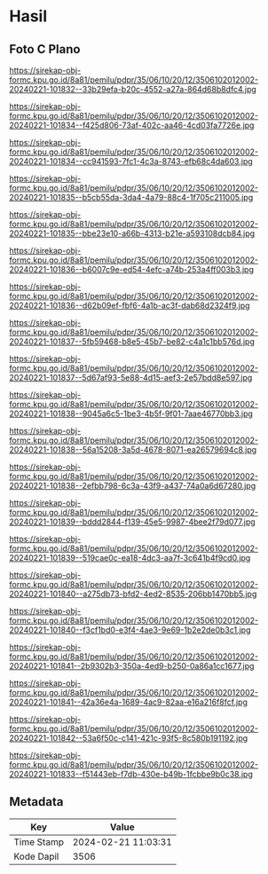 # Hasil

## Foto C Plano

https://sirekap-obj-formc.kpu.go.id/8a81/pemilu/pdpr/35/06/10/20/12/3506102012002-20240221-101832--33b29efa-b20c-4552-a27a-864d68b8dfc4.jpg

https://sirekap-obj-formc.kpu.go.id/8a81/pemilu/pdpr/35/06/10/20/12/3506102012002-20240221-101834--f425d806-73af-402c-aa46-4cd03fa7726e.jpg

https://sirekap-obj-formc.kpu.go.id/8a81/pemilu/pdpr/35/06/10/20/12/3506102012002-20240221-101834--cc941593-7fc1-4c3a-8743-efb68c4da603.jpg

https://sirekap-obj-formc.kpu.go.id/8a81/pemilu/pdpr/35/06/10/20/12/3506102012002-20240221-101835--b5cb55da-3da4-4a79-88c4-1f705c211005.jpg

https://sirekap-obj-formc.kpu.go.id/8a81/pemilu/pdpr/35/06/10/20/12/3506102012002-20240221-101835--bbe23e10-a66b-4313-b21e-a593108dcb84.jpg

https://sirekap-obj-formc.kpu.go.id/8a81/pemilu/pdpr/35/06/10/20/12/3506102012002-20240221-101836--b6007c9e-ed54-4efc-a74b-253a4ff003b3.jpg

https://sirekap-obj-formc.kpu.go.id/8a81/pemilu/pdpr/35/06/10/20/12/3506102012002-20240221-101836--d62b09ef-fbf6-4a1b-ac3f-dab68d2324f9.jpg

https://sirekap-obj-formc.kpu.go.id/8a81/pemilu/pdpr/35/06/10/20/12/3506102012002-20240221-101837--5fb59468-b8e5-45b7-be82-c4a1c1bb576d.jpg

https://sirekap-obj-formc.kpu.go.id/8a81/pemilu/pdpr/35/06/10/20/12/3506102012002-20240221-101837--5d67af93-5e88-4d15-aef3-2e57bdd8e597.jpg

https://sirekap-obj-formc.kpu.go.id/8a81/pemilu/pdpr/35/06/10/20/12/3506102012002-20240221-101838--9045a6c5-1be3-4b5f-9f01-7aae46770bb3.jpg

https://sirekap-obj-formc.kpu.go.id/8a81/pemilu/pdpr/35/06/10/20/12/3506102012002-20240221-101838--56a15208-3a5d-4678-8071-ea26579694c8.jpg

https://sirekap-obj-formc.kpu.go.id/8a81/pemilu/pdpr/35/06/10/20/12/3506102012002-20240221-101838--2efbb798-6c3a-43f9-a437-74a0a6d67280.jpg

https://sirekap-obj-formc.kpu.go.id/8a81/pemilu/pdpr/35/06/10/20/12/3506102012002-20240221-101839--bddd2844-f139-45e5-9987-4bee2f79d077.jpg

https://sirekap-obj-formc.kpu.go.id/8a81/pemilu/pdpr/35/06/10/20/12/3506102012002-20240221-101839--519cae0c-ea18-4dc3-aa7f-3c641b4f9cd0.jpg

https://sirekap-obj-formc.kpu.go.id/8a81/pemilu/pdpr/35/06/10/20/12/3506102012002-20240221-101840--a275db73-bfd2-4ed2-8535-206bb1470bb5.jpg

https://sirekap-obj-formc.kpu.go.id/8a81/pemilu/pdpr/35/06/10/20/12/3506102012002-20240221-101840--f3cf1bd0-e3f4-4ae3-9e69-1b2e2de0b3c1.jpg

https://sirekap-obj-formc.kpu.go.id/8a81/pemilu/pdpr/35/06/10/20/12/3506102012002-20240221-101841--2b9302b3-350a-4ed9-b250-0a86a1cc1677.jpg

https://sirekap-obj-formc.kpu.go.id/8a81/pemilu/pdpr/35/06/10/20/12/3506102012002-20240221-101841--42a36e4a-1689-4ac9-82aa-e16a216f8fcf.jpg

https://sirekap-obj-formc.kpu.go.id/8a81/pemilu/pdpr/35/06/10/20/12/3506102012002-20240221-101842--53a6f50c-c141-421c-93f5-8c580b191192.jpg

https://sirekap-obj-formc.kpu.go.id/8a81/pemilu/pdpr/35/06/10/20/12/3506102012002-20240221-101833--f51443eb-f7db-430e-b49b-1fcbbe9b0c38.jpg


## Metadata

| Key        | Value               |
| ---------- | ------------------- |
| Time Stamp | 2024-02-21 11:03:31 |
| Kode Dapil | 3506                |



